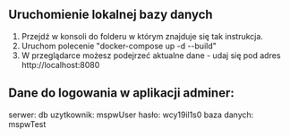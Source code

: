 ## Uruchomienie lokalnej bazy danych
1. Przejdź w konsoli do folderu w którym znajduje się tak instrukcja.
2. Uruchom polecenie "docker-compose up -d --build"
3. W przeglądarce możesz podejrzeć aktualne dane - udaj się pod adres http://localhost:8080

## Dane do logowania w aplikacji adminer:
serwer: db
uzytkownik: mspwUser
hasło: wcy19il1s0
baza danych: mspwTest